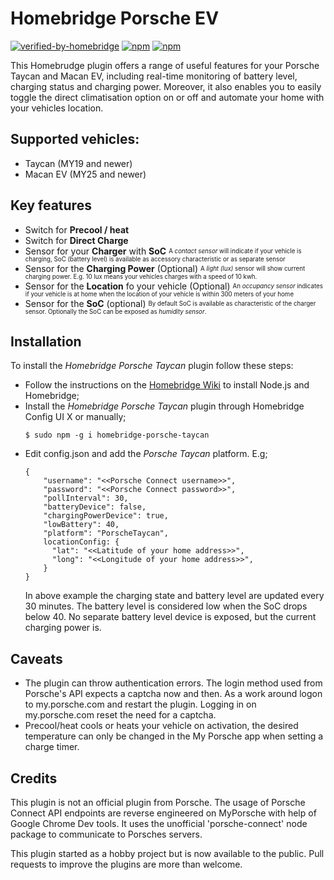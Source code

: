 # Homebridge Porsche EV
[![verified-by-homebridge](https://badgen.net/badge/homebridge/verified/purple)](https://github.com/homebridge/homebridge/wiki/Verified-Plugins)
[![npm](https://img.shields.io/npm/dt/homebridge-porsche-taycan.svg)](https://www.npmjs.com/package/homebridge-porsche-taycan)
[![npm](https://img.shields.io/npm/v/homebridge-porsche-taycan.svg)](https://www.npmjs.com/package/homebridge-porsche-taycan)

This Homebrudge plugin offers a range of useful features for your Porsche Taycan and Macan EV, including real-time monitoring of battery level, charging status and charging power. Moreover, it also enables you to easily toggle the direct climatisation option on or off and automate your home with your vehicles location.

## Supported vehicles:
- Taycan (MY19 and newer)
- Macan EV (MY25 and newer)

## Key features
- Switch for **Precool / heat**
- Switch for **Direct Charge**
- Sensor for your **Charger** with **SoC**
<sub><sup>A *contact sensor* will indicate if your vehicle is charging, SoC (battery level) is available as accessory characteristic or as separate sensor</sub></sup>
- Sensor for the **Charging Power** (Optional)
<sub><sup>A *light (lux)* sensor will show current charging power. E.g. 10 lux means your vehicles charges with a speed of 10 kwh.</sub></sup>
- Sensor for the **Location** fo your vehicle (Optional)
<sub><sup>An *occupancy sensor* indicates if your vehicle is at home when the location of your vehicle is within 300 meters of your home</sub></sup>
- Sensor for the **SoC** (optional)
<sub><sup>By default SoC is available as characteristic of the charger sensor. Optionally the SoC can be exposed as *humidity sensor*.</sub></sup>

## Installation
To install the *Homebridge Porsche Taycan* plugin follow these steps:

- Follow the instructions on the [Homebridge Wiki](https://homebridge.io/how-to-install-homebridge) to install Node.js and Homebridge;
- Install the *Homebridge Porsche Taycan* plugin through Homebridge Config UI X or manually;
  ```
  $ sudo npm -g i homebridge-porsche-taycan
  ```
- Edit config.json and add the *Porsche Taycan* platform. E.g;
    ```
    {
        "username": "<<Porsche Connect username>>",
        "password": "<<Porsche Connect password>>",
        "pollInterval": 30,
        "batteryDevice": false,
        "chargingPowerDevice": true,
        "lowBattery": 40,
        "platform": "PorscheTaycan",
        locationConfig: {
          "lat": "<<Latitude of your home address>>",
          "long": "<<Longitude of your home address>>",
        }
    }
    ```
  In above example the charging state and battery level are updated every 30 minutes. The battery level is considered low when the SoC drops below 40. No separate battery level device is exposed, but the current charging power is.

## Caveats
- The plugin can throw authentication errors. The login method used from Porsche's API expects a captcha now and then. As a work around logon to my.porsche.com and restart the plugin. Logging in on my.porsche.com reset the need for a captcha.
- Precool/heat cools or heats your vehicle on activation, the desired temperature can only be changed in the My Porsche app when setting a charge timer.

## Credits
This plugin is not an official plugin from Porsche. The usage of Porsche Connect API endpoints are reverse engineered on MyPorsche with help of Google Chrome Dev tools. It uses the unofficial 'porsche-connect' node package to communicate to Porsches servers.

This plugin started as a hobby project but is now available to the public. Pull requests to improve the plugins are more than welcome. 
